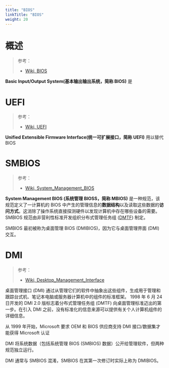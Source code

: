 ```yaml
---
title: "BIOS"
linkTitle: "BIOS"
weight: 20
---
```


# 概述

> 参考：
>
> - [Wiki, BIOS](https://en.wikipedia.org/wiki/BIOS)

**Basic Input/Output System(基本输出输出系统，简称 BIOS)** 是

# UEFI

> 参考：
> - [Wiki, UEFI](https://en.wikipedia.org/wiki/UEFI)

**Unified Extensible Firmware Interface(统一可扩展接口，简称 UEFI)** 用以替代 BIOS

# SMBIOS

> 参考：
> - [Wiki, System_Management_BIOS](https://en.wikipedia.org/wiki/System_Management_BIOS)

**System Management BIOS (系统管理 BIOSS，简称 MBIOS)** 是一种规范，该规范定义了一计算机的 BIOS 中产生的管理信息的**数据结构**以及读取这些数据的**访问方式**。这消除了操作系统直接探测硬件以发现计算机中存在哪些设备的需要。SMBIOS 规范由非营利性标准开发组织分布式管理任务组 ([DMTF](https://en.wikipedia.org/wiki/Distributed_Management_Task_Force)) 制定。

SMBIOS 最初被称为桌面管理 BIOS (DMIBIOS)，因为它与桌面管理界面 (DMI) 交互。

# DMI

> 参考：
> - [Wiki, Desktop_Management_Interface](https://en.wikipedia.org/wiki/Desktop_Management_Interface)

桌面管理接口 (DMI) 通过从管理它们的软件中抽象出这些组件，生成用于管理和跟踪台式机、笔记本电脑或服务器计算机中的组件的标准框架。 1998 年 6 月 24 日开发的 DMI 2.0 版标志着分布式管理任务组 (DMTF) 向桌面管理标准迈出的第一步。在引入 DMI 之前，没有标准化的信息来源可以提供有关个人计算机组件的详细信息。

从 1999 年开始，Microsoft 要求 OEM 和 BIOS 供应商支持 DMI 接口/数据集才能获得 Microsoft 认证

DMI 将系统数据（包括系统管理 BIOS (SMBIOS) 数据）公开给管理软件，但两种规范独立运行。

DMI 通常与 SMBIOS 混淆，SMBIOS 在其第一次修订时实际上称为 DMIBIOS。